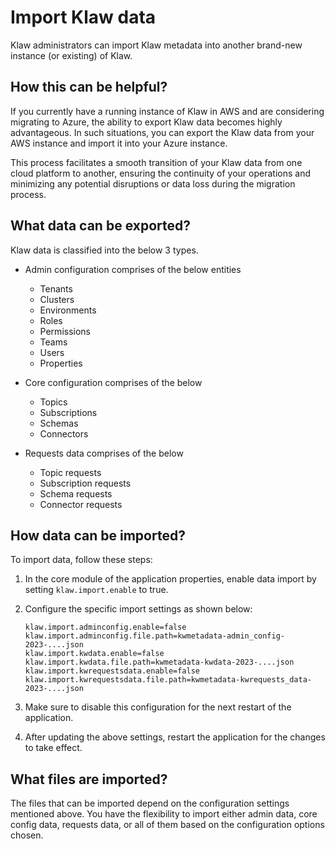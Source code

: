 # Import Klaw data

Klaw administrators can import Klaw metadata into another brand-new
instance (or existing) of Klaw.

## How this can be helpful?

If you currently have a running instance of Klaw in AWS and are
considering migrating to Azure, the ability to export Klaw data becomes
highly advantageous. In such situations, you can export the Klaw data
from your AWS instance and import it into your Azure instance.

This process facilitates a smooth transition of your Klaw data from one
cloud platform to another, ensuring the continuity of your operations and
minimizing any potential disruptions or data loss during the migration
process.

## What data can be exported?

Klaw data is classified into the below 3 types.

- Admin configuration comprises of the below entities
    -   Tenants
    -   Clusters
    -   Environments
    -   Roles
    -   Permissions
    -   Teams
    -   Users
    -   Properties

- Core configuration comprises of the below
    -   Topics
    -   Subscriptions
    -   Schemas
    -   Connectors

- Requests data comprises of the below
    -   Topic requests
    -   Subscription requests
    -   Schema requests
    -   Connector requests

## How data can be imported?

To import data, follow these steps:

1.  In the core module of the application properties, enable data import
    by setting `klaw.import.enable` to true.
2.  Configure the specific import settings as shown below:

    ```
    klaw.import.adminconfig.enable=false
    klaw.import.adminconfig.file.path=kwmetadata-admin_config-2023-....json
    klaw.import.kwdata.enable=false
    klaw.import.kwdata.file.path=kwmetadata-kwdata-2023-....json
    klaw.import.kwrequestsdata.enable=false
    klaw.import.kwrequestsdata.file.path=kwmetadata-kwrequests_data-2023-....json
    ```

3.  Make sure to disable this configuration for the next restart of the
    application.
4.  After updating the above settings, restart the application for the
    changes to take effect.

## What files are imported?

The files that can be imported depend on the configuration settings
mentioned above. You have the flexibility to import either admin data,
core config data, requests data, or all of them based on the
configuration options chosen.
